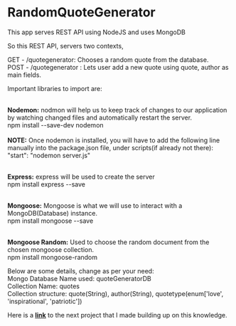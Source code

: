 # RandomQuoteGenerator
This app serves REST API using NodeJS and uses MongoDB

So this REST API, servers two contexts,

GET - /quotegenerator: Chooses a random quote from the database. <br>
POST - /quotegenerator : Lets user add a new quote using quote, author as main fields.
<br>

Important libraries to import are:

<br><b>Nodemon:</b> nodmon will help us to keep track of changes to our application by watching changed files and automatically restart the server.
<br>npm install --save-dev nodemon<br>
<br><b>NOTE:</b> Once nodemon is installed, you will have to add the following line manually into the package.json file, under scripts(if already not there):
<br>"start": "nodemon server.js"<br>

<br><b>Express:</b> express will be used to create the server
<br>npm install express --save<br>

<br><b>Mongoose:</b> Mongoose is what we will use to interact with a MongoDB(Database) instance.
<br>npm install mongoose --save<br>

<br><b>Mongoose Random:</b> Used to choose the random document from the chosen mongoose collection.
<br>npm install mongoose-random <br>

Below are some details, change as per your need:
<br>Mongo Database Name used: quoteGeneratorDB
<br>Collection Name: quotes
<br>Collection structure: quote(String), author(String), quotetype(enum['love', 'inspirational', 'patriotic'])


Here is a <b><u><a href="https://github.com/isunnyjaiswal/PubSubNodeJS">link</a></b></u> to the next project that I made building up on this knowledge.
